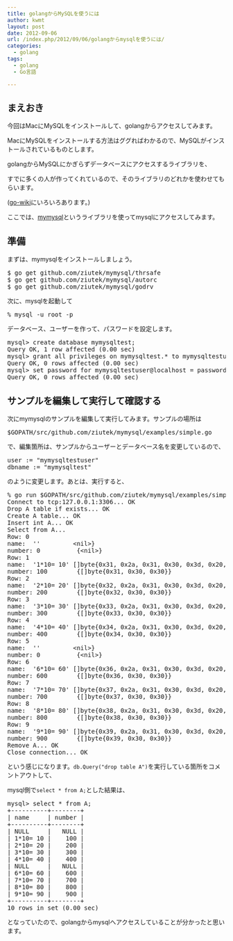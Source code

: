 ```yaml
---
title: golangからMySQLを使うには
author: kwmt
layout: post
date: 2012-09-06
url: /index.php/2012/09/06/golangからmysqlを使うには/
categories:
  - golang
tags:
  - golang
  - Go言語

---
```

## まえおき

今回はMacにMySQLをインストールして、golangからアクセスしてみます。 

MacにMySQLをインストールする方法はググればわかるので、MySQLがインストールされているものとします。 

golangからMySQLにかぎらずデータベースにアクセスするライブラリを、
  
すでに多くの人が作ってくれているので、そのライブラリのどれかを使わせてもらいます。
  
([go-wiki][1]にいろいろあります。) 

ここでは、[mymysql][2]というライブラリを使ってmysqlにアクセスしてみます。 

## 準備

まずは、mymysqlをインストールしましょう。 

<pre class="go">$ go get github.com/ziutek/mymysql/thrsafe
$ go get github.com/ziutek/mymysql/autorc
$ go get github.com/ziutek/mymysql/godrv
</pre>

次に、mysqlを起動して 

<pre class="go">% mysql -u root -p
</pre>

データベース、ユーザーを作って、パスワードを設定します。 

<pre class="go">mysql> create database mymysqltest;
Query OK, 1 row affected (0.00 sec)
mysql> grant all privileges on mymysqltest.* to mymysqltestuser@localhost;
Query OK, 0 rows affected (0.00 sec)
mysql> set password for mymysqltestuser@localhost = password("TestPassw9");
Query OK, 0 rows affected (0.00 sec)
</pre>

## サンプルを編集して実行して確認する

次にmymysqlのサンプルを編集して実行してみます。サンプルの場所は 

<pre class="go">$GOPATH/src/github.com/ziutek/mymysql/examples/simple.go
</pre>

で、編集箇所は、サンプルからユーザーとデータベース名を変更しているので、 

<pre class="brush: golang; title: ; notranslate" title="">user := "mymysqltestuser"
dbname := "mymysqltest"
</pre>

のように変更します。あとは、実行すると、 

<pre class="go">% go run $GOPATH/src/github.com/ziutek/mymysql/examples/simple.go
Connect to tcp:127.0.0.1:3306... OK
Drop A table if exists... OK
Create A table... OK
Insert int A... OK
Select from A...
Row: 0
name:  ''         &lt;nil>}
number: 0          {&lt;nil>}
Row: 1
name:  '1*10= 10' []byte{0x31, 0x2a, 0x31, 0x30, 0x3d, 0x20, 0x31, 0x30}}
number: 100        {[]byte{0x31, 0x30, 0x30}}
Row: 2
name:  '2*10= 20' []byte{0x32, 0x2a, 0x31, 0x30, 0x3d, 0x20, 0x32, 0x30}}
number: 200        {[]byte{0x32, 0x30, 0x30}}
Row: 3
name:  '3*10= 30' []byte{0x33, 0x2a, 0x31, 0x30, 0x3d, 0x20, 0x33, 0x30}}
number: 300        {[]byte{0x33, 0x30, 0x30}}
Row: 4
name:  '4*10= 40' []byte{0x34, 0x2a, 0x31, 0x30, 0x3d, 0x20, 0x34, 0x30}}
number: 400        {[]byte{0x34, 0x30, 0x30}}
Row: 5
name:  ''         &lt;nil>}
number: 0          {&lt;nil>}
Row: 6
name:  '6*10= 60' []byte{0x36, 0x2a, 0x31, 0x30, 0x3d, 0x20, 0x36, 0x30}}
number: 600        {[]byte{0x36, 0x30, 0x30}}
Row: 7
name:  '7*10= 70' []byte{0x37, 0x2a, 0x31, 0x30, 0x3d, 0x20, 0x37, 0x30}}
number: 700        {[]byte{0x37, 0x30, 0x30}}
Row: 8
name:  '8*10= 80' []byte{0x38, 0x2a, 0x31, 0x30, 0x3d, 0x20, 0x38, 0x30}}
number: 800        {[]byte{0x38, 0x30, 0x30}}
Row: 9
name:  '9*10= 90' []byte{0x39, 0x2a, 0x31, 0x30, 0x3d, 0x20, 0x39, 0x30}}
number: 900        {[]byte{0x39, 0x30, 0x30}}
Remove A... OK
Close connection... OK
</pre>

という感じになります。`db.Query("drop table A")`を実行している箇所をコメントアウトして、
  
mysql側で`select * from A;`とした結果は、 

<pre class="go">mysql> select * from A;
+----------+--------+
| name     | number |
+----------+--------+
| NULL     |   NULL |
| 1*10= 10 |    100 |
| 2*10= 20 |    200 |
| 3*10= 30 |    300 |
| 4*10= 40 |    400 |
| NULL     |   NULL |
| 6*10= 60 |    600 |
| 7*10= 70 |    700 |
| 8*10= 80 |    800 |
| 9*10= 90 |    900 |
+----------+--------+
10 rows in set (0.00 sec)
</pre>

となっていたので、golangからmysqlへアクセスしていることが分かったと思います。

 [1]: http://code.google.com/p/go-wiki/source/browse/SQLDrivers.wiki?repo=wiki
 [2]: https://github.com/ziutek/mymysql